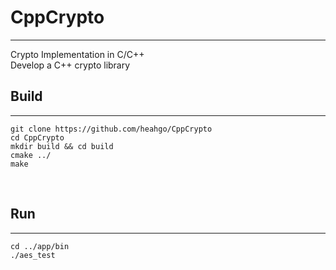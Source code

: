 # CppCrypto

---

Crypto Implementation in C/C++<br>
Develop a C++ crypto library

## Build

---

```
git clone https://github.com/heahgo/CppCrypto
cd CppCrypto
mkdir build && cd build
cmake ../
make
```

&nbsp;

## Run

---

```
cd ../app/bin
./aes_test
```
